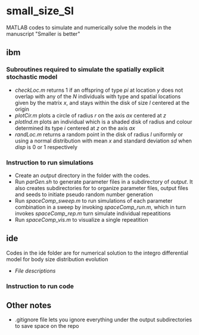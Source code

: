 # small_size_SI
MATLAB codes to simulate and numerically solve the models in the manuscript "Smaller is better"

## ibm
### Subroutines required to simulate the spatially explicit stochastic model
* *checkLoc.m* returns 1 if an offspring of type *pi* at location *y* does not overlap with any of the *N* individuals with type and spatial locations given by the matrix *x*, and stays within the disk of size *l* centered at the origin
* *plotCir.m* plots a circle of radius *r* on the axis *ax* centered at *z*
* *plotInd.m* plots an individual which is a shaded disk of radius and colour determined its type *i* centered at *z* on the axis *ax*
* *randLoc.m* returns a random point in the disk of radius *l* uniformly or using a normal distribution with mean *x* and standard deviation *sd* when *disp* is 0 or 1 respectively

### Instruction to run simulations
* Create an *output* directory in the folder with the codes.
* Run *parGen.sh* to generate parameter files in a subdirectory of *output*. It also creates subdirectories for to organize parameter files, output files and seeds to initiate pseudo random number generation
* Run *spaceComp_sweep.m* to run simulations of each parameter combination in a sweep by invoking *spaceComp_run.m*, which in turn invokes *spaceComp_rep.m* turn simulate individual repeatitions
* Run *spaceComp_vis.m* to visualize a single repeatition

## ide
Codes in the ide folder are for numerical solution to the integro differential model for body size distribution evolution
* *File descriptions*

### Instruction to run code


## Other notes
* .gitignore file lets you ignore everything under the output subdirectories to save space on the repo
